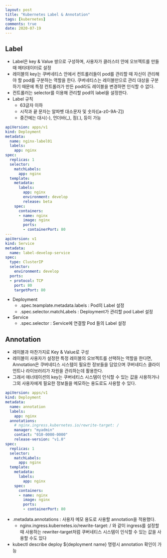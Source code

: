 ```yaml
---
layout: post
title: "Kubernetes Label & Annotation"
tags: [kubernetes]
comments: true
date: 2020-07-19
---
```



## Label

- Label은 key & Value 쌍으로 구성하며, 사용자가 클러스터 안에 오브젝트를 만들 때 메타데이터로 설정
- 레이블의 key는 쿠버네티스 안에서 컨트롤러들이 pod를 관리할 때 자신이 관리해야 할 pod를 구분하는 역할을 한다. 쿠버네티스는 레이블만으로 관리 대상을 구분하기 때문에 특정 컨트롤러가 만든 pod라도 레이블을 변경하면 인식할 수 없다.
- 컨트롤러는 selector를 이용해 관리할 pod의 label을 설정한다.
- Label 규칙
    - 63글자 이하
    - 시작과 끝 문자는 알파벳 대소문자 및 숫자([a-z0-9A-Z])
    - 중간에는 대시(-), 언더바(_), 점(.), 등이 가능

```yaml
apiVersion: apps/v1
kind: Deployment
metadata:
  name: nginx-label01
  labels:
    app: nginx
spec:
  replicas: 1
  selector:
    matchLabels:
      app: nginx
  template:
    metadata:
      labels:
        app: nginx
        environment: develop
        release: beta
    spec:
      containers:
      - name: nginx
        image: nginx
        ports:
        - containerPort: 80
---
apiVersion: v1
kind: Service
metadata:
  name: label-develop-service
spec:
  type: ClusterIP
  selector:
    environment: develop
  ports:
  - protocol: TCP
    port: 80
    targetPort: 80
```

- Deployment
    - .spec.teamplate.metadata.labels : Pod의 Label 설정
    - .spec.selector.matchLabels : Deployment가 관리할 pod Label 설정
- Service
    - .spec.selector : Service에 연결할 Pod 들의 Label 설정

## Annotation

- 레이블과 마찬가지로 Key & Value로 구성
- 레이블이 사용자가 설정한 특정 레이블의 오브젝트를 선택하는 역할을 한다면, Annotation은 쿠버네티스 시스템이 필요한 정보들을 담았으며 쿠버네티스 클라이언트나 라이브러리가 자원을 관리하는데 활용한다.
- 그래서 애너테이션의 key는 쿠버네티스 시스템이 인식할 수 있는 값을 사용하거나 그외 사용자에게 필요한 정보들을 메모하는 용도로도 사용할 수 있다.

```yaml
apiVersion: apps/v1
kind: Deployment
metadata:
  name: annotation
  labels:
    app: nginx
  annotations:
    # nginx.ingress.kubernetes.io/rewrite-target: /
    manager: "myadmin"
    contact: "010-0000-0000"
    release-version: "v1.0"
spec:
  replicas: 1
  selector:
    matchLabels:
      app: nginx
  template:
    metadata:
      labels:
        app: nginx
    spec:
      containers:
      - name: nginx
        image: nginx
        ports:
        - containerPort: 80
```

- .metadata.annotations : 사용자 메모 용도로 사용할 annotation을 적용했다.
    - nginx.ingress.kubernetes.io/rewrite-target: /  와 같이 ingress를 설정할 때 사용하는 rewriter-target처럼 쿠버네티스 시스템이 인식할 수 있는 값을 사용할 수도 있다
- kubectl describe deploy ${deployment name} 명령시 annotation 확인이 가능
